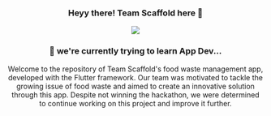 <h3 align="center">
 Heyy there! Team Scaffold here 👋
</h3>

<p align="center">
  <a href="https://github.com/DenverCoder1/readme-typing-svg"><img src="https://readme-typing-svg.herokuapp.com?lines=Food+Waste+Management+App;Made%20By%20Team%20Scaffold&center=true&width=500&height=50"></a>
</p>

<h3 align="center">
🌱 we're currently trying to learn App Dev... 
</h3>



 
 <p align="center">Welcome to the repository of Team Scaffold's food waste management app, developed with the Flutter framework. Our team was motivated to tackle the growing issue of food waste and aimed to create an innovative solution through this app. Despite not winning the hackathon, we were determined to continue working on this project and improve it further.</p>
 
 


